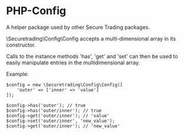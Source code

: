 # PHP-Config

A helper package used by other Secure Trading packages.

\Securetrading\Config\Config accepts a multi-dimensional array in its constructor.

Calls to the instance methods 'has', 'get' and 'set' can then be used to easily manipulate entries in the multidimensional array.

Example:

    $config = new \Securetrading\Config\Config([
        'outer' => ['inner' => 'value']
    ]);

    $config->has('outer'); // true
    $config->has('outer/inner'); // true
    $config->get('outer/inner'); // 'value'
    $config->set('outer/inner', 'new_value');
    $config->get('outer/inner'); // 'new_value'
